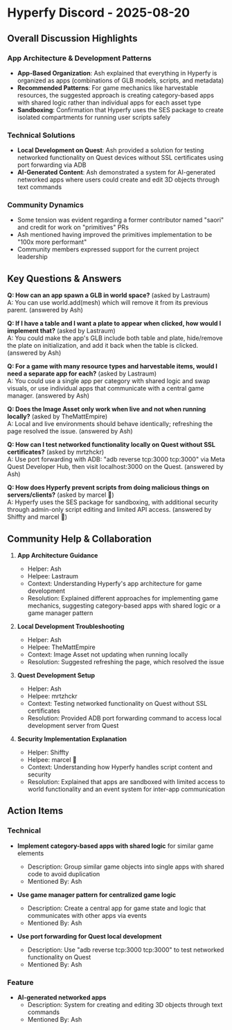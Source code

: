 # Hyperfy Discord - 2025-08-20

## Overall Discussion Highlights

### App Architecture & Development Patterns
- **App-Based Organization**: Ash explained that everything in Hyperfy is organized as apps (combinations of GLB models, scripts, and metadata)
- **Recommended Patterns**: For game mechanics like harvestable resources, the suggested approach is creating category-based apps with shared logic rather than individual apps for each asset type
- **Sandboxing**: Confirmation that Hyperfy uses the SES package to create isolated compartments for running user scripts safely

### Technical Solutions
- **Local Development on Quest**: Ash provided a solution for testing networked functionality on Quest devices without SSL certificates using port forwarding via ADB
- **AI-Generated Content**: Ash demonstrated a system for AI-generated networked apps where users could create and edit 3D objects through text commands

### Community Dynamics
- Some tension was evident regarding a former contributor named "saori" and credit for work on "primitives" PRs
- Ash mentioned having improved the primitives implementation to be "100x more performant"
- Community members expressed support for the current project leadership

## Key Questions & Answers

**Q: How can an app spawn a GLB in world space?** (asked by Lastraum)  
A: You can use world.add(mesh) which will remove it from its previous parent. (answered by Ash)

**Q: If I have a table and I want a plate to appear when clicked, how would I implement that?** (asked by Lastraum)  
A: You could make the app's GLB include both table and plate, hide/remove the plate on initialization, and add it back when the table is clicked. (answered by Ash)

**Q: For a game with many resource types and harvestable items, would I need a separate app for each?** (asked by Lastraum)  
A: You could use a single app per category with shared logic and swap visuals, or use individual apps that communicate with a central game manager. (answered by Ash)

**Q: Does the Image Asset only work when live and not when running locally?** (asked by TheMattEmpire)  
A: Local and live environments should behave identically; refreshing the page resolved the issue. (answered by Ash)

**Q: How can I test networked functionality locally on Quest without SSL certificates?** (asked by mrtzhckr)  
A: Use port forwarding with ADB: "adb reverse tcp:3000 tcp:3000" via Meta Quest Developer Hub, then visit localhost:3000 on the Quest. (answered by Ash)

**Q: How does Hyperfy prevent scripts from doing malicious things on servers/clients?** (asked by marcel 🌵)  
A: Hyperfy uses the SES package for sandboxing, with additional security through admin-only script editing and limited API access. (answered by Shiffty and marcel 🌵)

## Community Help & Collaboration

1. **App Architecture Guidance**
   - Helper: Ash
   - Helpee: Lastraum
   - Context: Understanding Hyperfy's app architecture for game development
   - Resolution: Explained different approaches for implementing game mechanics, suggesting category-based apps with shared logic or a game manager pattern

2. **Local Development Troubleshooting**
   - Helper: Ash
   - Helpee: TheMattEmpire
   - Context: Image Asset not updating when running locally
   - Resolution: Suggested refreshing the page, which resolved the issue

3. **Quest Development Setup**
   - Helper: Ash
   - Helpee: mrtzhckr
   - Context: Testing networked functionality on Quest without SSL certificates
   - Resolution: Provided ADB port forwarding command to access local development server from Quest

4. **Security Implementation Explanation**
   - Helper: Shiffty
   - Helpee: marcel 🌵
   - Context: Understanding how Hyperfy handles script content and security
   - Resolution: Explained that apps are sandboxed with limited access to world functionality and an event system for inter-app communication

## Action Items

### Technical
- **Implement category-based apps with shared logic** for similar game elements
  - Description: Group similar game objects into single apps with shared code to avoid duplication
  - Mentioned By: Ash

- **Use game manager pattern for centralized game logic**
  - Description: Create a central app for game state and logic that communicates with other apps via events
  - Mentioned By: Ash

- **Use port forwarding for Quest local development**
  - Description: Use "adb reverse tcp:3000 tcp:3000" to test networked functionality on Quest
  - Mentioned By: Ash

### Feature
- **AI-generated networked apps**
  - Description: System for creating and editing 3D objects through text commands
  - Mentioned By: Ash
